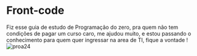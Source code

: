 # Front-code
Fiz esse guia de estudo de Programação do zero, pra quem não tem condições de pagar um curso caro, me ajudou muito, e estou passando o conhecimento para quem quer ingressar na area de TI, fique a vontade ! 
![proa24](https://github.com/user-attachments/assets/d4fc50e3-d864-47a6-9eef-b24df67cd132)
